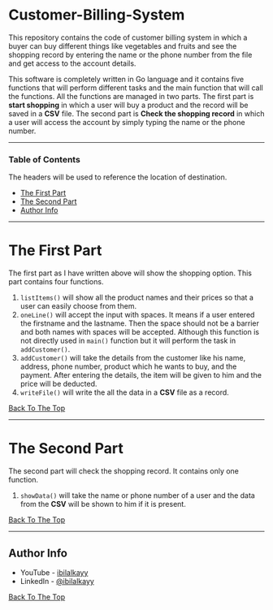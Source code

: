 # Customer-Billing-System
This repository contains the code of customer billing system in which a buyer can buy different things like vegetables and fruits and see the shopping record by entering the name or the phone number from the file and get access to the account details.

This software is completely written in Go language and it contains five functions that will perform different tasks and the main function that will call the functions. All the functions are managed in two parts. The first part is **start shopping** in which a user will buy a product and the record will be saved in a **CSV** file. The second part is **Check the shopping record** in which a user will access the account by simply typing the name or the phone number.

---

### Table of Contents

The headers will be used to reference the location of destination.

- [The First Part](#the-first-part)
- [The Second Part](#the-second-part)
- [Author Info](#author-info)

---

# The First Part
The first part as I have written above will show the shopping option. This part contains four functions. 
1. ```listItems()``` will show all the product names and their prices so that a user can easily choose from them.
2. ```oneLine()``` will accept the input with spaces. It means if a user entered the firstname and the lastname. Then the space should not be a barrier and both names with spaces will be accepted. Although this function is not directly used in ```main()``` function but it will perform the task in ```addCustomer()```.
3. ```addCustomer()``` will take the details from the customer like his name, address, phone number, product which he wants to buy, and the payment. After entering the details, the item will be given to him and the price will be deducted.
4. ```writeFile()``` will write the all the data in a **CSV** file as a record.

[Back To The Top](#Customer-Billing-System)

---

# The Second Part
The second part will check the shopping record. It contains only one function.

1. ```showData()``` will take the name or phone number of a user and the data from the **CSV** will be shown to him if it is present.

[Back To The Top](#Customer-Billing-System)

---

## Author Info

- YouTube - [ibilalkayy](https://www.youtube.com/channel/UCBLTfRg0Rgm4FtXkvql7DRQ)
- LinkedIn - [@ibilalkayy](https://www.linkedin.com/in/ibilalkayy/)

[Back To The Top](#Customer-Billing-System)
